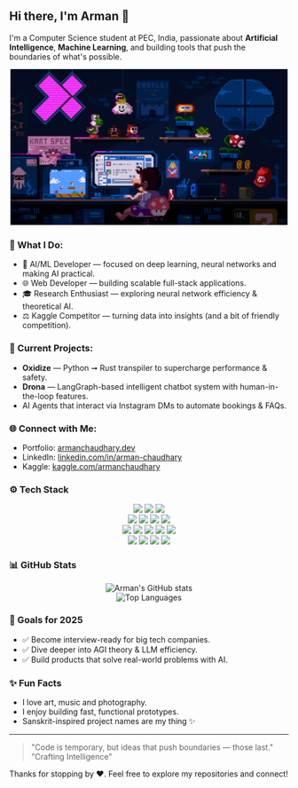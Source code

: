 ## Hi there, I'm Arman 👋

I'm a Computer Science student at PEC, India, passionate about **Artificial Intelligence**, **Machine Learning**, and building tools that push the boundaries of what's possible.

<p align="center">
  <img src="cool.gif" alt="Arman says hi!" href="https://armanchaudhary.site" width="500" />
</p>


### 🌟 What I Do:

* 🤖 AI/ML Developer — focused on deep learning, neural networks and making AI practical.
* 🌐 Web Developer — building scalable full-stack applications.
* 🎓 Research Enthusiast — exploring neural network efficiency & theoretical AI.
* ⚖️ Kaggle Competitor — turning data into insights (and a bit of friendly competition).

### 🎯 Current Projects:

* **Oxidize** — Python ➞ Rust transpiler to supercharge performance & safety.
* **Drona** — LangGraph-based intelligent chatbot system with human-in-the-loop features.
* AI Agents that interact via Instagram DMs to automate bookings & FAQs.

### 🌐 Connect with Me:

* Portfolio: [armanchaudhary.dev](https://armanchaudhary.site)
* LinkedIn: [linkedin.com/in/arman-chaudhary](https://www.linkedin.com/in/arman-chaudhary)
* Kaggle: [kaggle.com/armanchaudhary](https://kaggle.com/armanchaudhary)

### ⚙️ Tech Stack

<div align="center">

<img src="https://img.shields.io/badge/Python-3776AB?style=for-the-badge&logo=python&logoColor=white" />
<img src="https://img.shields.io/badge/TypeScript-3178C6?style=for-the-badge&logo=typescript&logoColor=white" />
<img src="https://img.shields.io/badge/C++-00599C?style=for-the-badge&logo=c%2B%2B&logoColor=white" />
<br/>
<img src="https://img.shields.io/badge/PyTorch-EE4C2C?style=for-the-badge&logo=pytorch&logoColor=white" />
<img src="https://img.shields.io/badge/TensorFlow-FF6F00?style=for-the-badge&logo=tensorflow&logoColor=white" />
<img src="https://img.shields.io/badge/HuggingFace-FFD21F?style=for-the-badge&logo=huggingface&logoColor=black" />
<img src="https://img.shields.io/badge/LangChain-2B2E4A?style=for-the-badge&logo=chainlink&logoColor=white" />
<br/>
<img src="https://img.shields.io/badge/React-20232A?style=for-the-badge&logo=react&logoColor=61DAFB" />
<img src="https://img.shields.io/badge/Node.js-339933?style=for-the-badge&logo=nodedotjs&logoColor=white" />
<img src="https://img.shields.io/badge/Express-000000?style=for-the-badge&logo=express&logoColor=white" />
<img src="https://img.shields.io/badge/MongoDB-47A248?style=for-the-badge&logo=mongodb&logoColor=white" />
<img src="https://img.shields.io/badge/TailwindCSS-06B6D4?style=for-the-badge&logo=tailwindcss&logoColor=white" />
<br/>
<img src="https://img.shields.io/badge/Git-F05032?style=for-the-badge&logo=git&logoColor=white" />
<img src="https://img.shields.io/badge/Docker-2496ED?style=for-the-badge&logo=docker&logoColor=white" />
<img src="https://img.shields.io/badge/Linux-FCC624?style=for-the-badge&logo=linux&logoColor=black" />
<img src="https://img.shields.io/badge/VSCode-007ACC?style=for-the-badge&logo=visualstudiocode&logoColor=white" />

</div>

### 📊 GitHub Stats

<div align="center">
  <img src="https://github-readme-stats.vercel.app/api?username=Arman176001&show_icons=true&theme=radical" alt="Arman's GitHub stats" />
  <br/>
  <img src="https://github-readme-stats.vercel.app/api/top-langs/?username=Arman176001&layout=compact&theme=radical" alt="Top Languages" />
</div>

### 🚀 Goals for 2025

* ✅ Become interview-ready for big tech companies.
* ✅ Dive deeper into AGI theory & LLM efficiency.
* ✅ Build products that solve real-world problems with AI.

### ✨ Fun Facts

* I love art, music and photography.
* I enjoy building fast, functional prototypes.
* Sanskrit-inspired project names are my thing ✨

---

> "Code is temporary, but ideas that push boundaries — those last."
> "Crafting Intelligence"

Thanks for stopping by ❤️. Feel free to explore my repositories and connect!
